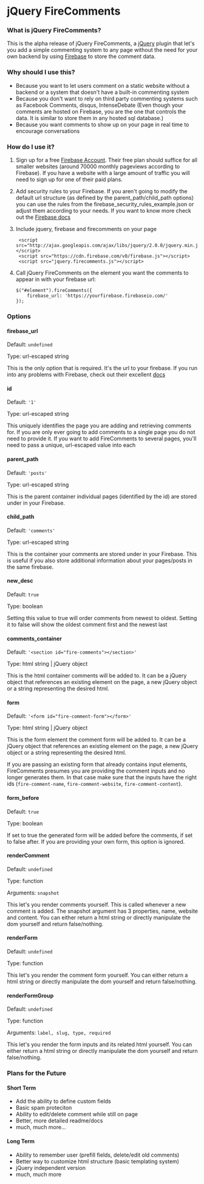 # jQuery FireComments #

### What is jQuery FireComments? ###
This is the alpha release of jQuery FireComments, a [jQuery](http://jquery.com/) plugin that let's you add a simple commenting system to any page without the need for your own backend by using [Firebase](https://www.firebase.com/) to store the comment data.

### Why should I use this? ###
 * Because you want to let users comment on a static website without a backend or a system that doesn't have a built-in commenting system
 * Because you don't want to rely on third party commenting systems such as Facebook Comments, disqus, IntenseDebate (Even though your comments are hosted on Firebase, you are the one that controls the data. It is similar to store them in any hosted sql database.)
 * Because you want comments to show up on your page in real time to encourage conversations

### How do I use it? ###
 1. Sign up for a free [Firebase Account](https://www.firebase.com/signup/). Their free plan should suffice for all smaller websites (around 70000 monthly pageviews according to Firebase). If you have a website with a large amount of traffic you will need to sign up for one of their paid plans.
 2. Add security rules to your Firebase. If you aren't going to modify the default url structure (as defined by the parent_path/child_path options) you can use the rules from the firebase_security_rules_example.json or adjust them according to your needs. If you want to know more check out the [Firebase docs](https://www.firebase.com/docs/security-quickstart.html)
 3. Include jquery, firebase and firecomments on your page

         <script src="http://ajax.googleapis.com/ajax/libs/jquery/2.0.0/jquery.min.js"></script>
         <script src="https://cdn.firebase.com/v0/firebase.js"></script>
         <script src="jquery.firecomments.js"></script>
 4. Call jQuery FireComments on the element you want the comments to appear in with your firebase url:

        $("#element").fireComments({
            firebase_url: 'https://yourfirebase.firebaseio.com/'
        });

### Options ###

#### firebase_url ####

Default: `undefined`

Type: url-escaped string

This is the only option that is required. It's the url to your firebase. If you run into any problems with Firebase, check out their excellent [docs](https://www.firebase.com/docs/web-quickstart.html)

#### id ####

Default: `'1'`

Type: url-escaped string

This uniquely identifies the page you are adding and retrieving comments for. If you are only ever going to add comments to a single page you do not need to provide it. If you want to add FireComments to several pages, you'll need to pass a unique, url-escaped value into each

#### parent_path ####

Default: `'posts'`

Type: url-escaped string

This is the parent container individual pages (identified by the id) are stored under in your Firebase.

#### child_path ####

Default: `'comments'`

Type: url-escaped string

This is the container your comments are stored under in your Firebase. This is useful if you also store additional information about your pages/posts in the same firebase.

#### new_desc ####

Default: `true`

Type: boolean

Setting this value to true will order comments from newest to oldest. Setting it to false will show the oldest comment first and the newest last

#### comments_container ####

Default: `'<section id="fire-comments"></section>'`

Type: html string | jQuery object

This is the html container comments will be added to. It can be a jQuery object that references an existing element on the page, a new jQuery object or a string representing the desired html.

#### form ####

Default: `'<form id="fire-comment-form"></form>'`

Type: html string | jQuery object

This is the form element the comment form will be added to. It can be a jQuery object that references an existing element on the page, a new jQuery object or a string representing the desired html.

If you are passing an existing form that already contains input elements, FireComments presumes you are providing the comment inputs and no longer generates them. In that case make sure that the inputs have the right ids (`fire-comment-name`, `fire-comment-website`, `fire-comment-content`).

#### form_before ####

Default: `true`

Type: boolean

If set to true the generated form will be added before the comments, if set to false after. If you are providing your own form, this option is ignored.

#### renderComment ####

Default: `undefined`

Type: function

Arguments: `snapshot`

This let's you render comments yourself. This is called whenever a new comment is added. The snapshot argument has 3 properties, name, website and content. You can either return a html string or directly manipulate the dom yourself and return false/nothing.

#### renderForm ####

Default: `undefined`

Type: function

This let's you render the comment form yourself. You can either return a html string or directly manipulate the dom yourself and return false/nothing.

#### renderFormGroup ####

Default: `undefined`

Type: function

Arguments: `label, slug, type, required`

This let's you render the form inputs and its related html yourself. You can either return a html string or directly manipulate the dom yourself and return false/nothing.

### Plans for the Future ###
#### Short Term ####
 * Add the ability to define custom fields
 * Basic spam proteciton
 * Ability to edit/delete comment while still on page
 * Better, more detailed readme/docs
 * much, much more...

#### Long Term ####
 * Ability to remember user (prefill fields, delete/edit old comments)
 * Better way to customize html structure (basic templating system)
 * jQuery independent version
 * much, much more
